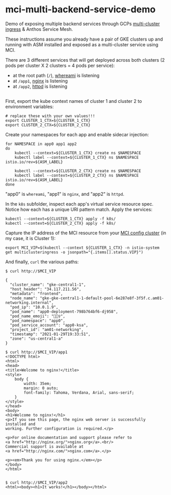 # mci-multi-backend-service-demo
Demo of exposing multiple backend services through GCPs [multi-cluster ingress](https://cloud.google.com/kubernetes-engine/docs/concepts/multi-cluster-ingress) &amp; Anthos Service Mesh.

These instructions assume you already have a pair of GKE clusters up and running with ASM installed and exposed as a multi-cluster service using MCI.

There are 3 different services that will get deployed across both clusters (2 pods per cluster X 2 clusters = 4 pods per service):

- at the root path (`/`), [whereami](https://github.com/GoogleCloudPlatform/kubernetes-engine-samples/tree/master/whereami) is listening
- at `/app1`, [nginx](https://hub.docker.com/_/nginx) is listening
- at `/app2`, [httpd]() is listening

##

First, export the kube context names of cluster 1 and cluster 2 to environment variables:

```
# replace these with your own values!!!
export CLUSTER_1_CTX=${CLUSTER_1_CTX}
export CLUSTER_2_CTX=${CLUSTER_2_CTX}
```

Create your namespaces for each app and enable sidecar injection:
```
for NAMESPACE in app0 app1 app2
do 
    kubectl --context=${CLUSTER_1_CTX} create ns $NAMESPACE
    kubectl label --context=${CLUSTER_1_CTX} ns $NAMESPACE istio.io/rev=${ASM_LABEL}

    kubectl --context=${CLUSTER_2_CTX} create ns $NAMESPACE
    kubectl label --context=${CLUSTER_2_CTX} ns $NAMESPACE istio.io/rev=${ASM_LABEL}
done
```

"app0" is `whereami`, "app1" is `nginx`, and "app2" is `httpd`.

In the `k8s` subfolder, inspect each app's virtual service resource spec. Notice how each has a unique URI pattern match. Apply the services:

```
kubectl --context=${CLUSTER_1_CTX} apply -f k8s/
kubectl --context=${CLUSTER_2_CTX} apply -f k8s/
```

Capture the IP address of the MCI resource from your [MCI config cluster](https://cloud.google.com/kubernetes-engine/docs/concepts/multi-cluster-ingress#config_cluster_design) (in my case, it is Cluster 1):

```
export MCI_VIP=$(kubectl --context ${CLUSTER_1_CTX} -n istio-system get multiclusteringress -o jsonpath="{.items[].status.VIP}")
```

And finally, `curl` the various paths:
```
$ curl http://$MCI_VIP

{
  "cluster_name": "gke-central1-1", 
  "host_header": "34.117.211.56", 
  "metadata": "frontend", 
  "node_name": "gke-gke-central1-1-default-pool-6e287e8f-3f5f.c.am01-networking.internal", 
  "pod_ip": "10.0.1.9", 
  "pod_name": "app0-deployment-798b764bf6-dj958", 
  "pod_name_emoji": "🙅🏽‍♀", 
  "pod_namespace": "app0", 
  "pod_service_account": "app0-ksa", 
  "project_id": "am01-networking", 
  "timestamp": "2021-01-29T19:33:51", 
  "zone": "us-central1-a"
}

$ curl http://$MCI_VIP/app1
<!DOCTYPE html>
<html>
<head>
<title>Welcome to nginx!</title>
<style>
    body {
        width: 35em;
        margin: 0 auto;
        font-family: Tahoma, Verdana, Arial, sans-serif;
    }
</style>
</head>
<body>
<h1>Welcome to nginx!</h1>
<p>If you see this page, the nginx web server is successfully installed and
working. Further configuration is required.</p>

<p>For online documentation and support please refer to
<a href="http://nginx.org/">nginx.org</a>.<br/>
Commercial support is available at
<a href="http://nginx.com/">nginx.com</a>.</p>

<p><em>Thank you for using nginx.</em></p>
</body>
</html>


$ curl http://$MCI_VIP/app2
<html><body><h1>It works!</h1></body></html>
```

